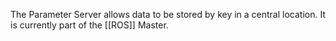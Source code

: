 The Parameter Server allows data to be stored by key in a central location. It is currently part of the [[ROS]] Master.